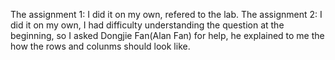 The assignment 1:
I did it on my own, refered to the lab. 
The assignment 2:
I did it on my own, I had difficulty understanding the question at the beginning, so I asked Dongjie Fan(Alan Fan) for help, he explained to me the how the 
rows and colunms should look like.
